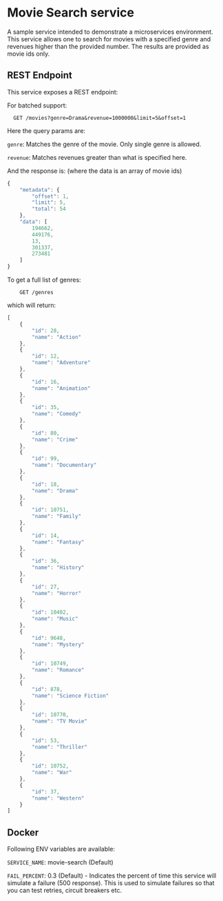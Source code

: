 # Movie Search service

A sample service intended to demonstrate a microservices environment. This service allows one to search for movies with a specified genre and revenues higher than the provided number. The results are provided as movie ids only.

## REST Endpoint
This service exposes a REST endpoint:

For batched support:

``` 
  GET /movies?genre=Drama&revenue=1000000&limit=5&offset=1
```

Here the query params are:

`genre`: Matches the genre of the movie. Only single genre is allowed.

`revenue`: Matches revenues greater than what is specified here.

And the response is: (where the data is an array of movie ids)

``` javascript
{
    "metadata": {
        "offset": 1,
        "limit": 5,
        "total": 54
    },
    "data": [
        194662,
        449176,
        13,
        301337,
        273481
    ]
}
```

To get a full list of genres:

```
    GET /genres
```

which will return:

``` javascript
[
    {
        "id": 28,
        "name": "Action"
    },
    {
        "id": 12,
        "name": "Adventure"
    },
    {
        "id": 16,
        "name": "Animation"
    },
    {
        "id": 35,
        "name": "Comedy"
    },
    {
        "id": 80,
        "name": "Crime"
    },
    {
        "id": 99,
        "name": "Documentary"
    },
    {
        "id": 18,
        "name": "Drama"
    },
    {
        "id": 10751,
        "name": "Family"
    },
    {
        "id": 14,
        "name": "Fantasy"
    },
    {
        "id": 36,
        "name": "History"
    },
    {
        "id": 27,
        "name": "Horror"
    },
    {
        "id": 10402,
        "name": "Music"
    },
    {
        "id": 9648,
        "name": "Mystery"
    },
    {
        "id": 10749,
        "name": "Romance"
    },
    {
        "id": 878,
        "name": "Science Fiction"
    },
    {
        "id": 10770,
        "name": "TV Movie"
    },
    {
        "id": 53,
        "name": "Thriller"
    },
    {
        "id": 10752,
        "name": "War"
    },
    {
        "id": 37,
        "name": "Western"
    }
]
```

## Docker
Following ENV variables are available:

`SERVICE_NAME`: movie-search (Default)

`FAIL_PERCENT`: 0.3 (Default) - Indicates the percent of time this service will simulate a failure (500 response). This is used to simulate failures so that you can test retries, circuit breakers etc.


